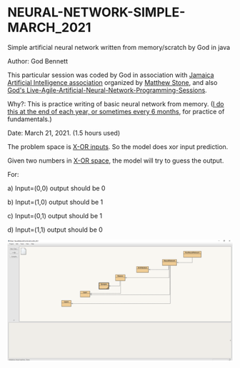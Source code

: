 # NEURAL-NETWORK-SIMPLE-MARCH_2021
Simple artificial neural network written from memory/scratch by God in java

  Author: God Bennett
  
  This particular session was coded by God in association with [Jamaica Artificial Intelligence association](https://www.instagram.com/p/CMsWiuUBAIu/?utm_source=ig_web_copy_link) organized by [Matthew Stone](https://www.linkedin.com/in/matthew-stone-07428789/), and also [God's Live-Agile-Artificial-Neural-Network-Programming-Sessions](https://github.com/JordanMicahBennett/Live-Agile-Artificial-Neural-Network-Programming-Sessions/blob/main/README.md).
  
  Why?: This is practice writing of basic neural network from memory. ([I do this at the end of each year, or sometimes every 6 months](https://github.com/JordanMicahBennett/NEURAL_NETWORK_PRACTICE), for practice of fundamentals.)
  
  Date: March 21, 2021. (1.5 hours used)
  
  The problem space is [X-OR inputs](https://en.wikipedia.org/wiki/XOR_gate). So the model does xor input prediction.
  
  Given two numbers in [X-OR space](https://en.wikipedia.org/wiki/XOR_gate), the model will try to guess the output.
  
  For:
  
  a) Input=(0,0) output should be 0
  
  b) Input=(1,0) output should be 1
  
  c) Input=(0,1) output should be 1
  
  d) Input=(1,1) output should be 0
  
  ![Alt text](https://github.com/JordanMicahBennett/NEURAL-NETWORK-SIMPLE-MARCH_21_2021/blob/master/Screenshot.png "default page")
  

 


